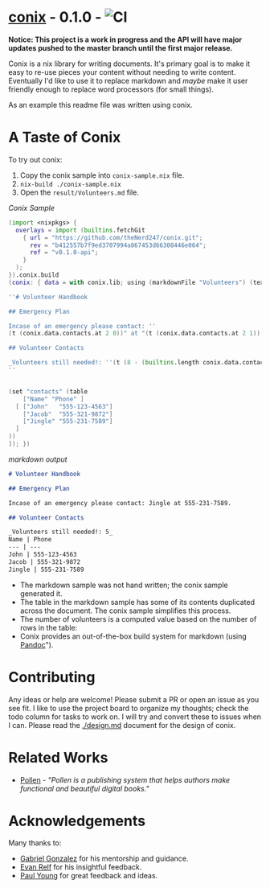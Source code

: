 # <a href="https://github.com/theNerd247/conix.git">conix</a> - 0.1.0 - ![CI](https://github.com/theNerd247/conix/workflows/CI/badge.svg?branch=v0.1.0-api)

**Notice: This project is a work in progress and the API will have major
updates pushed to the master branch until the first major release.**


Conix is a nix library for writing documents. It's primary goal is to make it
easy to re-use pieces your content without needing to write content.
Eventually I'd like to use it to replace markdown and _maybe_ make it user
friendly enough to replace word processors (for small things).

As an example this readme file was written using conix.

# A Taste of Conix

To try out conix:

1. Copy the conix sample into `conix-sample.nix` file.
1. `nix-build ./conix-sample.nix`
1. Open the `result/Volunteers.md` file. 

_Conix Sample_
```nix
(import <nixpkgs> { 
  overlays = import (builtins.fetchGit
    { url = "https://github.com/theNerd247/conix.git"; 
      rev = "b412557b7f9ed3707994a867453d66308446e064";
      ref = "v0.1.0-api";
    }
  );
}).conix.build 
(conix: { data = with conix.lib; using (markdownFile "Volunteers") (texts [

''# Volunteer Handbook

## Emergency Plan

Incase of an emergency please contact: ''
(t (conix.data.contacts.at 2 0))" at "(t (conix.data.contacts.at 2 1))''.

## Volunteer Contacts 

_Volunteers still needed!: ''(t (8 - (builtins.length conix.data.contacts.data)))''_
''


(set "contacts" (table
    ["Name" "Phone" ]
  [ ["John"   "555-123-4563"]
    ["Jacob"  "555-321-9872"]
    ["Jingle" "555-231-7589"]
  ]
))
]); })

```

_markdown output_
```markdown
# Volunteer Handbook

## Emergency Plan

Incase of an emergency please contact: Jingle at 555-231-7589.

## Volunteer Contacts 

_Volunteers still needed!: 5_
Name | Phone
--- | ---
John | 555-123-4563
Jacob | 555-321-9872
Jingle | 555-231-7589
```

* The markdown sample was not hand written; the conix sample generated it.
* The table in the markdown sample has some of its contents duplicated across
the document. The conix sample simplifies this process.
* The number of volunteers is a computed value based on the number of rows in 
  the table:
* Conix provides an out-of-the-box build system for markdown (using [Pandoc](https://pandoc.org)").

# Contributing

Any ideas or help are welcome! Please submit a PR or open an issue as you see
fit. I like to use the project board to organize my thoughts; check the todo
column for tasks to work on. I will try and convert these to issues when I can.
Please read the [./design.md](./design.md) document for the design of conix.

# Related Works

* [Pollen](https://docs.racket-lang.org/pollen/) - _"Pollen is a publishing
system that helps authors make functional and beautiful digital books."_

# Acknowledgements

Many thanks to:

  * [Gabriel Gonzalez](https://github.com/Gabriel439) for his mentorship and guidance. 
  * [Evan Relf](https://github.com/evanrelf) for his insightful feedback.
  * [Paul Young](https://github.com/paulyoung) for great feedback and ideas.

